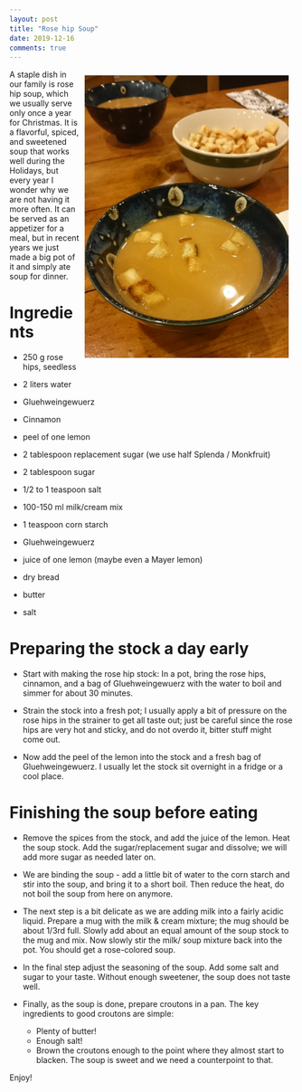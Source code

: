 ```yaml
---
layout: post
title: "Rose hip Soup"
date: 2019-12-16
comments: true
---
```


<span style="float: right; padding: 10px;"> <a href="/assets/images/2019/rosehip_soup.png"><img src="/assets/images/2019/rosehip_soup_small.png"/></a></span>
A staple dish in our family is rose hip soup, which we usually serve only once a year for Christmas. It is a flavorful,  spiced, and
sweetened soup that works well during the Holidays, but every year I wonder why we are not having it more often. It can be served as an
appetizer for a meal, but in recent years we just made a big pot of it and simply ate soup for dinner.

Ingredients
===


 * 250 g rose hips, seedless
 * 2 liters water
 * Gluehweingewuerz
 * Cinnamon
 * peel of one lemon

 * 2 tablespoon replacement sugar (we use half Splenda / Monkfruit)
 * 2 tablespoon sugar
 * 1/2 to 1 teaspoon salt
 * 100-150 ml milk/cream mix
 * 1 teaspoon corn starch
 * Gluehweingewuerz
 * juice of one lemon (maybe even a Mayer lemon)

 * dry bread
 * butter
 * salt


Preparing the stock a day early
===

* Start with making the rose hip stock: In a pot, bring the rose hips, cinnamon, and a bag of Gluehweingewuerz with the water to
boil and simmer for about 30 minutes.

* Strain the stock into a fresh pot; I usually apply a bit of pressure on the rose hips in the strainer to get all taste out; just be careful since the rose hips are very hot and sticky, and do not overdo it, bitter stuff might come out.

* Now add the peel of the lemon into the stock and a fresh bag of Gluehweingewuerz. I usually let the stock sit overnight in a fridge or a cool place.

Finishing the soup before eating
===

* Remove the spices from the stock, and add the juice of the lemon. Heat the soup stock. Add the sugar/replacement sugar and dissolve; we will add more sugar as needed later on.

* We are binding the soup - add a little bit of water to the corn starch and stir into the soup, and bring it to a short boil. Then reduce the heat, do not boil the soup from here on anymore.

* The next step is a bit delicate as we are adding milk into a fairly acidic liquid. Prepare a mug with the milk & cream mixture; the mug should be about 1/3rd full. Slowly add about an equal amount of the soup stock to the mug and mix. Now slowly stir the milk/ soup mixture back into the pot. You should get a rose-colored soup.  

* In the final step adjust the seasoning of the soup. Add some salt and sugar to your taste. Without enough sweetener, the soup does not taste well.

* Finally, as the soup is done, prepare croutons in a pan. The key ingredients to good croutons are simple:
  * Plenty of butter!
  * Enough salt!
  * Brown the croutons enough to the point where they almost start to blacken. The soup is sweet and we need a counterpoint to that.


<p/>

  Enjoy!
